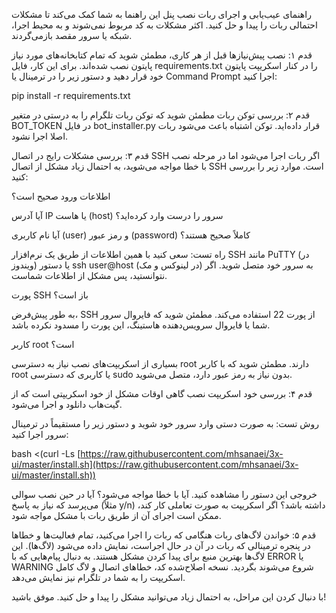 راهنمای عیب‌یابی و اجرای ربات نصب پنل
این راهنما به شما کمک می‌کند تا مشکلات احتمالی ربات را پیدا و حل کنید. اکثر مشکلات به کد مربوط نمی‌شوند و به محیط اجرا، شبکه یا سرور مقصد بازمی‌گردند.

قدم ۱: نصب پیش‌نیازها
قبل از هر کاری، مطمئن شوید که تمام کتابخانه‌های مورد نیاز پایتون نصب شده‌اند. برای این کار، فایل requirements.txt را در کنار اسکریپت پایتون خود قرار دهید و دستور زیر را در ترمینال یا Command Prompt اجرا کنید:

pip install -r requirements.txt

قدم ۲: بررسی توکن ربات
مطمئن شوید که توکن ربات تلگرام را به درستی در متغیر BOT_TOKEN در فایل bot_installer.py قرار داده‌اید. توکن اشتباه باعث می‌شود ربات اصلا اجرا نشود.

قدم ۳: بررسی مشکلات رایج در اتصال SSH
اگر ربات اجرا می‌شود اما در مرحله نصب با خطا مواجه می‌شوید، به احتمال زیاد مشکل از اتصال SSH است. موارد زیر را بررسی کنید:

اطلاعات ورود صحیح است؟

آیا آدرس IP یا هاست (host) سرور را درست وارد کرده‌اید؟

آیا نام کاربری (user) و رمز عبور (password) کاملاً صحیح هستند؟

راه تست: سعی کنید با همین اطلاعات از طریق یک نرم‌افزار SSH مانند PuTTY (در ویندوز) یا دستور ssh user@host (در لینوکس و مک) به سرور خود متصل شوید. اگر نتوانستید، پس مشکل از اطلاعات شماست.

پورت SSH باز است؟

به طور پیش‌فرض، SSH از پورت 22 استفاده می‌کند. مطمئن شوید که فایروال سرور شما یا فایروال سرویس‌دهنده هاستینگ، این پورت را مسدود نکرده باشد.

کاربر root است؟

بسیاری از اسکریپت‌های نصب نیاز به دسترسی root دارند. مطمئن شوید که با کاربر root یا کاربری که دسترسی sudo بدون نیاز به رمز عبور دارد، متصل می‌شوید.

قدم ۴: بررسی خود اسکریپت نصب
گاهی اوقات مشکل از خود اسکریپتی است که از گیت‌هاب دانلود و اجرا می‌شود.

روش تست: به صورت دستی وارد سرور خود شوید و دستور زیر را مستقیماً در ترمینال سرور اجرا کنید:

bash <(curl -Ls [https://raw.githubusercontent.com/mhsanaei/3x-ui/master/install.sh](https://raw.githubusercontent.com/mhsanaei/3x-ui/master/install.sh))

خروجی این دستور را مشاهده کنید. آیا با خطا مواجه می‌شود؟ آیا در حین نصب سوالی می‌پرسد که نیاز به پاسخ (مثلاً y/n) داشته باشد؟ اگر اسکریپت به صورت تعاملی کار کند، ممکن است اجرای آن از طریق ربات با مشکل مواجه شود.

قدم ۵: خواندن لاگ‌های ربات
هنگامی که ربات را اجرا می‌کنید، تمام فعالیت‌ها و خطاها در پنجره ترمینالی که ربات در آن در حال اجراست، نمایش داده می‌شود (لاگ‌ها). این لاگ‌ها بهترین منبع برای پیدا کردن مشکل هستند. به دنبال پیام‌هایی که با ERROR یا WARNING شروع می‌شوند بگردید. نسخه اصلاح‌شده کد، خطاهای اتصال و لاگ کامل اسکریپت را به شما در تلگرام نیز نمایش می‌دهد.

با دنبال کردن این مراحل، به احتمال زیاد می‌توانید مشکل را پیدا و حل کنید. موفق باشید!
